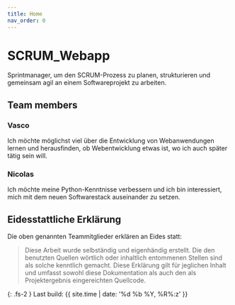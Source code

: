```yaml
---
title: Home
nav_order: 0
---
```


# SCRUM_Webapp

Sprintmanager, um den SCRUM-Prozess zu planen, strukturieren und gemeinsam agil an einem Softwareprojekt zu arbeiten.

## Team members

### Vasco

Ich möchte möglichst viel über die Entwicklung von Webanwendungen lernen und herausfinden, ob Webentwicklung etwas ist, wo ich auch später tätig sein will.

### Nicolas

Ich möchte meine Python-Kenntnisse verbessern und ich bin interessiert, mich mit dem neuen Softwarestack auseinander zu setzen.

## Eidesstattliche Erklärung

Die oben genannten Teammitglieder erklären an Eides statt:

> Diese Arbeit wurde selbständig und eigenhändig erstellt. Die den benutzten Quellen wörtlich oder inhaltlich entommenen Stellen sind als solche kenntlich gemacht. Diese Erklärung gilt für jeglichen Inhalt und umfasst sowohl diese Dokumentation als auch den als Projektergebnis eingereichten Quellcode.

{: .fs-2 }
Last build: {{ site.time | date: '%d %b %Y, %R%:z' }}